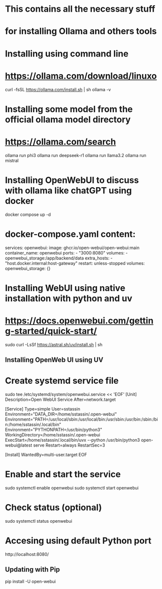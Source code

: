 # This contains all the necessary stuff
# for installing Ollama and others tools

# Installing using command line
# https://ollama.com/download/linuxo
curl -fsSL https://ollama.com/install.sh | sh
ollama -v

# Installing some model from the official ollama model directory
# https://ollama.com/search
ollama run phi3
ollama run deepseek-r1
ollama run llama3.2
ollama run mistral

# Installing OpenWebUI to discuss with ollama like chatGPT using docker
docker compose up -d
# docker-compose.yaml content:
services:
  openwebui:
    image: ghcr.io/open-webui/open-webui:main
    container_name: openwebui
    ports:
      - "3000:8080"
    volumes:
      - openwebui_storage:/app/backend/data
    extra_hosts:
      - "host.docker.internal:host-gateway"
    restart: unless-stopped
volumes:
  openwebui_storage: {}

# Installing WebUI using native installation with python and uv
# https://docs.openwebui.com/getting-started/quick-start/
sudo curl -LsSf https://astral.sh/uv/install.sh | sh
## Installing OpenWeb UI using UV
# Create systemd service file
sudo tee /etc/systemd/system/openwebui.service << 'EOF'
[Unit]
Description=Open WebUI Service
After=network.target

[Service]
Type=simple
User=sstassin
Environment="DATA_DIR=/home/sstassin/.open-webui"
Environment="PATH=/usr/local/sbin:/usr/local/bin:/usr/sbin:/usr/bin:/sbin:/bin:/home/sstassin/.local/bin"
Environment="PYTHONPATH=/usr/bin/python3"
WorkingDirectory=/home/sstassin/.open-webui
ExecStart=/home/sstassin/.local/bin/uvx --python /usr/bin/python3 open-webui@latest serve
Restart=always
RestartSec=3

[Install]
WantedBy=multi-user.target
EOF

# Enable and start the service
sudo systemctl enable openwebui
sudo systemctl start openwebui

# Check status (optional)
sudo systemctl status openwebui

# Accesing using default Python port
http://localhost:8080/ 

## Updating with Pip
pip install -U open-webui
